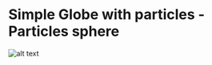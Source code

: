 # Simple Globe with particles - Particles sphere

![alt text](https://i.ibb.co/MDCDwJzZ/particles.png "Example")
